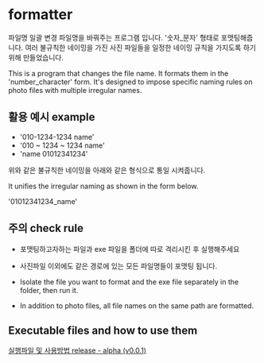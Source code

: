 # formatter
파일명 일괄 변경
파일명을 바꿔주는 프로그램 입니다. '숫자_문자' 형태로 포맷팅해줍니다.
여러 불규칙한 네이밍을 가진 사진 파일들을 일정한 네이밍 규칙을 가지도록 하기 위해 만들었습니다. 

This is a program that changes the file name. It formats them in the 'number_character' form.
It's designed to impose specific naming rules on photo files with multiple irregular names.


활용 예시 example
---
- '010-1234-1234 name'
- '010 ~ 1234 ~ 1234 name'
- 'name 01012341234'

위와 같은 불규칙한 네이밍을 아래와 같은 형식으로 통일 시켜줍니다. 

It unifies the irregular naming as shown in the form below.

'01012341234_name'

주의 check rule
---
- 포맷팅하고자하는 파일과 exe 파일을 폴더에 따로 격리시킨 후 실행해주세요
- 사진파일 이외에도 같은 경로에 있는 모든 파일명들이 포맷팅 됩니다.


- Isolate the file you want to format and the exe file separately in the folder, then run it.
- In addition to photo files, all file names on the same path are formatted.

Executable files and how to use them
---
<a href = 'https://github.com/zxcv5595/formatter/releases/tag/v0.0.1' > 실행파일 및 사용방법 release - alpha (v0.0.1)</a> 
